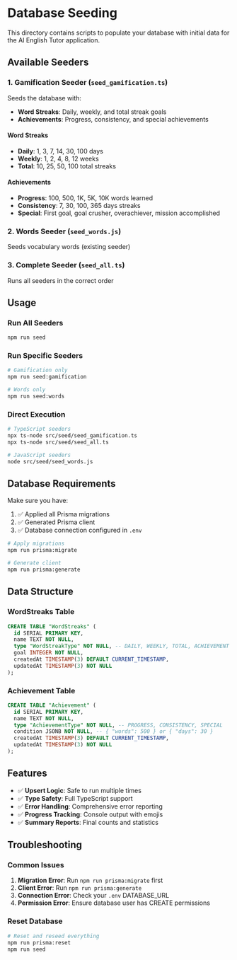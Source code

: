 # Database Seeding

This directory contains scripts to populate your database with initial data for the AI English Tutor application.

## Available Seeders

### 1. Gamification Seeder (`seed_gamification.ts`)
Seeds the database with:
- **Word Streaks**: Daily, weekly, and total streak goals
- **Achievements**: Progress, consistency, and special achievements

#### Word Streaks
- **Daily**: 1, 3, 7, 14, 30, 100 days
- **Weekly**: 1, 2, 4, 8, 12 weeks  
- **Total**: 10, 25, 50, 100 total streaks

#### Achievements
- **Progress**: 100, 500, 1K, 5K, 10K words learned
- **Consistency**: 7, 30, 100, 365 days streaks
- **Special**: First goal, goal crusher, overachiever, mission accomplished

### 2. Words Seeder (`seed_words.js`)
Seeds vocabulary words (existing seeder)

### 3. Complete Seeder (`seed_all.ts`)
Runs all seeders in the correct order

## Usage

### Run All Seeders
```bash
npm run seed
```

### Run Specific Seeders
```bash
# Gamification only
npm run seed:gamification

# Words only  
npm run seed:words
```

### Direct Execution
```bash
# TypeScript seeders
npx ts-node src/seed/seed_gamification.ts
npx ts-node src/seed/seed_all.ts

# JavaScript seeders
node src/seed/seed_words.js
```

## Database Requirements

Make sure you have:
1. ✅ Applied all Prisma migrations
2. ✅ Generated Prisma client
3. ✅ Database connection configured in `.env`

```bash
# Apply migrations
npm run prisma:migrate

# Generate client
npm run prisma:generate
```

## Data Structure

### WordStreaks Table
```sql
CREATE TABLE "WordStreaks" (
  id SERIAL PRIMARY KEY,
  name TEXT NOT NULL,
  type "WordStreakType" NOT NULL, -- DAILY, WEEKLY, TOTAL, ACHIEVEMENT
  goal INTEGER NOT NULL,
  createdAt TIMESTAMP(3) DEFAULT CURRENT_TIMESTAMP,
  updatedAt TIMESTAMP(3) NOT NULL
);
```

### Achievement Table
```sql
CREATE TABLE "Achievement" (
  id SERIAL PRIMARY KEY,
  name TEXT NOT NULL,
  type "AchievementType" NOT NULL, -- PROGRESS, CONSISTENCY, SPECIAL
  condition JSONB NOT NULL, -- { "words": 500 } or { "days": 30 }
  createdAt TIMESTAMP(3) DEFAULT CURRENT_TIMESTAMP,
  updatedAt TIMESTAMP(3) NOT NULL
);
```

## Features

- ✅ **Upsert Logic**: Safe to run multiple times
- ✅ **Type Safety**: Full TypeScript support
- ✅ **Error Handling**: Comprehensive error reporting
- ✅ **Progress Tracking**: Console output with emojis
- ✅ **Summary Reports**: Final counts and statistics

## Troubleshooting

### Common Issues

1. **Migration Error**: Run `npm run prisma:migrate` first
2. **Client Error**: Run `npm run prisma:generate` 
3. **Connection Error**: Check your `.env` DATABASE_URL
4. **Permission Error**: Ensure database user has CREATE permissions

### Reset Database
```bash
# Reset and reseed everything
npm run prisma:reset
npm run seed
```
